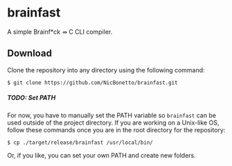 # brainfast
A simple Brainf*ck ⇸ C CLI compiler.

## Download
Clone the repository into any directory using the following command:
```
$ git clone https://github.com/NicBonetto/brainfast.git
```

##### TODO: Set PATH 
For now, you have to manually set the PATH variable so `brainfast` can be used outside of the 
project directory. If you are working on a Unix-like OS, follow these commands once you are in the root 
directory for the repository:
```
$ cp ./target/release/brainfast /usr/local/bin/
```
Or, if you like, you can set your own PATH and create new folders. 
